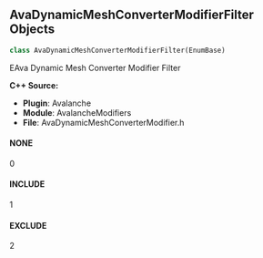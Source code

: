 ## AvaDynamicMeshConverterModifierFilter Objects

```python
class AvaDynamicMeshConverterModifierFilter(EnumBase)
```

EAva Dynamic Mesh Converter Modifier Filter

**C++ Source:**

- **Plugin**: Avalanche
- **Module**: AvalancheModifiers
- **File**: AvaDynamicMeshConverterModifier.h

<a id="unreal.AvaDynamicMeshConverterModifierFilter.NONE"></a>

#### NONE

0

<a id="unreal.AvaDynamicMeshConverterModifierFilter.INCLUDE"></a>

#### INCLUDE

1

<a id="unreal.AvaDynamicMeshConverterModifierFilter.EXCLUDE"></a>

#### EXCLUDE

2

<a id="unreal.AvaExtrudeMode"></a>